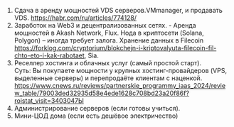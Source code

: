 1. Сдача в аренду мощностей VDS серверов.VMmanager, и продавать VDS. https://habr.com/ru/articles/774128/
2. Заработок на Web3 и децентрализованных сетях. - Аренда мощностей в Akash Network, Flux. Нода в криптосети (Solana, Polygon) – иногда требует залога. Хранение данных в Filecoin https://forklog.com/cryptorium/blokchejn-i-kriptovalyuta-filecoin-fil-chto-eto-i-kak-rabotaet, Sia. 
3. Реселлер хостинга и облачных услуг (самый простой старт). Суть: Вы покупаете мощности у крупных хостинг-провайдеров (VPS, выделенные серверы) и перепродаёте клиентам с наценкой. https://www.cnews.ru/reviews/partnerskie_programmy_iaas_2024/review_table/79003ded32935d58e4ede1628c708bd23a20f86f?roistat_visit=3403047Ы
4. Администрирование серверов (если готовы учиться).
5. Мини-ЦОД дома (если есть дешёвое электричество)